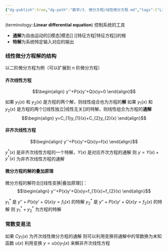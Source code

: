 ```yaml
---
{"dg-publish":true,"dg-path":"数学/3. 微分方程/线性微分方程.md","tags":["Linear"],"permalink":"/数学/3. 微分方程/线性微分方程/","dgPassFrontmatter":true,"noteIcon":"","created":"2024-08-09T22:12:30.281+08:00","updated":"2025-04-14T11:44:53.633+08:00"}
---
```


(terminology::**Linear differential equation**)
控制系统的工具
- **通解**为自由运动的[[模态\|模态]]   [[特征方程\|特征方程]]的根
- **特解**为系统特定输入对应的输出


### 线性微分方程解的结构
以二阶微分方程为例（可以扩展到 n 阶微分方程）
#### 齐次线性方程
$$\begin{align}
y''+P(x)y'+Q(x)y=0
\end{align}$$

如果 $y_{1}(x)$ 和 $y_{2}(x)$ 是方程的两个解，则线性组合也为方程的**解**
如果 $y_{1}(x)$ 和 $y_{2}(x)$ 是方程的两个[[线性独立\|线性无关]]的特解，则线性组合为方程的**通解**
$$\begin{align}
y=C_{1}y_{1}(x)+C_{2}y_{2}(x)
\end{align}$$

#### 非齐次线性方程
$$\begin{align}
y''+P(x)y'+Q(x)y=f(x)
\end{align}$$

$y^{*}(x)$ 是非齐次线性方程的一个特解，$Y(x)$ 是对应齐次方程的通解
则 $y=Y(x)+y^{*}(x)$ 为非齐次线性方程的通解

#### 微分方程的解的叠加原理
微分方程的解符合[[线性变换\|叠加原理]]：
$$\begin{align}
y''+P(x)y'+Q(x)y=f_{1}(x)+f_{2}(x)
\end{align}$$

$y_{1}^{*}$ 是 $y''+P(x)y'+Q(x)y=f_{1}(x)$ 的特解
$y_{2}^{*}$ 是 $y''+P(x)y'+Q(x)y=f_{2}(x)$ 的特解
则 $y_{1}^{*}+y_{2}^{*}$ 为方程的特解

### 常数变易法
如果 $Cy_{1}(x)$ 为齐次线性微分方程的通解
则可以利用变换将通解中的常数换为未知函数 $u(x)$
利用变换 $y=u(x)y_{1}(x)$ 来解非齐次线性方程


